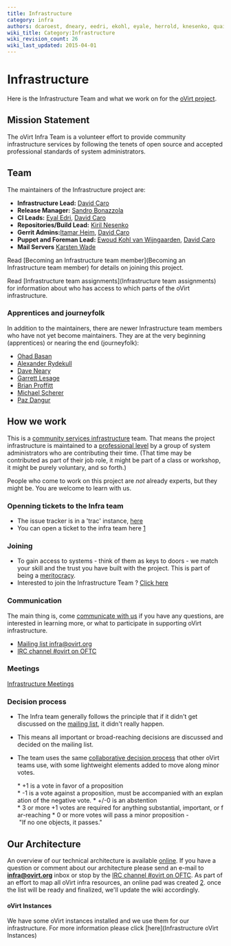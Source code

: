 ```yaml
---
title: Infrastructure
category: infra
authors: dcaroest, dneary, eedri, ekohl, eyale, herrold, knesenko, quaid, rmiddle
wiki_title: Category:Infrastructure
wiki_revision_count: 26
wiki_last_updated: 2015-04-01
---
```


# Infrastructure

Here is the Infrastructure Team and what we work on for the [oVirt project](http://ovirt.org).

## Mission Statement

The oVirt Infra Team is a volunteer effort to provide community infrastructure services by following the tenets of open source and accepted professional standards of system administrators.

## Team

The maintainers of the Infrastructure project are:

*   **Infrastructure Lead:** [David Caro](User:Dcaroest)
*   **Release Manager:** [Sandro Bonazzola](User:Sbonazzo)
*   **CI Leads:** [Eyal Edri](User:Eyal), [David Caro](User:Dcaroest)
*   **Repositories/Build Lead:** [Kiril Nesenko](User:Knesenko)
*   **Gerrit Admins:**[Itamar Heim](User:Iheim), [David Caro](User:Dcaroest)
*   **Puppet and Foreman Lead:** [Ewoud Kohl van Wijngaarden](User:Ekohl), [David Caro](User:Dcaroest)
*   **Mail Servers** [Karsten Wade](User:Quaid)

Read [Becoming an Infrastructure team member](Becoming an Infrastructure team member) for details on joining this project.

Read [Infrastructure team assignments](Infrastructure team assignments) for information about who has access to which parts of the oVirt infrastructure.

### Apprentices and journeyfolk

In addition to the maintainers, there are newer Infrastructure team members who have not yet become maintainers. They are at the very beginning (apprentices) or nearing the end (journeyfolk):

*   [Ohad Basan](User:Obasan)
*   [Alexander Rydekull](User:Rydekull)
*   [Dave Neary](User:Dneary)
*   [Garrett Lesage](User:Garrett)
*   [Brian Proffitt](User:Bproffitt)
*   [Michael Scherer](User:Misc)
*   [Paz Dangur](User:Pdangur)

## How we work

This is a [community services infrastructure](http://fedorahosted.org/csi/) team. That means the project infrastructure is maintained to a [professional level](http://mmcgrath.fedorapeople.org/html-single/) by a group of system administrators who are contributing their time. (That time may be contributed as part of their job role, it might be part of a class or workshop, it might be purely voluntary, and so forth.)

People who come to work on this project are *not* already experts, but they might be. You are welcome to learn with us.

### Openning tickets to the Infra team

*   The issue tracker is in a 'trac' instance, [here](https://fedorahosted.org/ovirt/report/1)
*   You can open a ticket to the infra team here [1](https://fedorahosted.org/ovirt/newticket)

### Joining

*   To gain access to systems - think of them as keys to doors - we match your skill and the trust you have built with the project. This is part of being a [meritocracy](Governance).
*   Interested to join the Infrastructure Team ? [Click here](Becoming_an_Infrastructure_team_member)

### Communication

The main thing is, come [communicate with us](#Communication) if you have any questions, are interested in learning more, or what to participate in supporting oVirt infrastructure.

*   [Mailing list infra@ovirt.org](http://lists.ovirt.org/mailman/listinfo/infra)
*   [IRC channel #ovirt on OFTC](irc://irc.oftc.net/#ovirt)

### Meetings

[ Infrastructure Meetings](Infrastructure_team_meetings)

### Decision process

*   The Infra team generally follows the principle that if it didn't get discussed on the [mailing list](http://lists.ovirt.org/mailman/listinfo/infra), it didn't really happen.
*   This means all important or broad-reaching decisions are discussed and decided on the mailing list.
*   The team uses the same [collaborative decision process](https://blogs.apache.org/comdev/entry/how_apache_projects_use_consensus) that other oVirt teams use, with some lightweight elements added to move along minor votes.

      * +1 is a vote in favor of a proposition 
      * -1 is a vote against a proposition, must be accompanied with an explanation of the negative vote.
      * +/-0 is an abstention
      * 3 or more +1 votes are required for anything substantial, important, or far-reaching
      * 0 or more votes will pass a minor proposition - "If no one objects, it passes."

## Our Architecture

An overview of our technical architecture is available [online](http://monitoring.ovirt.org). If you have a question or comment about our architecture please send an e-mail to **infra@ovirt.org** inbox or stop by the [IRC channel #ovirt on OFTC](irc://irc.oftc.net/#ovirt).
As part of an effort to map all oVirt infra resources, an online pad was created [2](http://etherpad.ovirt.org/p/service_list_ovirt).
once the list will be ready and finalized, we'll update the wiki accordingly.

#### oVirt Instances

We have some oVirt instances installed and we use them for our infrastructure. For more information please click [here](Infrastructure oVirt Instances)

